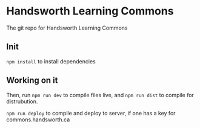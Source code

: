 # Handsworth Learning Commons
The git repo for Handsworth Learning Commons

## Init
`npm install` to install dependencies

## Working on it
Then, run `npm run dev` to compile files live, and `npm run dist` to compile for distrubution.

`npm run deploy` to compile and deploy to server, if one has a key for commons.handsworth.ca
